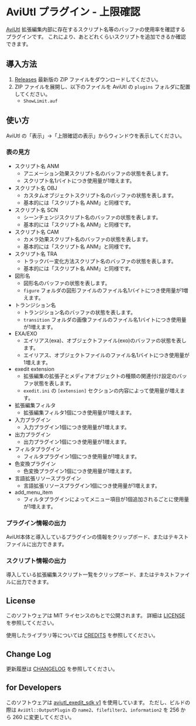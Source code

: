 # AviUtl プラグイン - 上限確認

[AviUtl](http://spring-fragrance.mints.ne.jp/aviutl/)
拡張編集内部に存在するスクリプト名等のバッファの使用率を確認するプラグインです。
これにより、あとどれくらいスクリプトを追加できるか確認できます。

## 導入方法

1. [Releases](https://github.com/karoterra/aviutl_ShowLimit/releases/)
   最新版の ZIP ファイルをダウンロードしてください。
2. ZIP ファイルを展開し、以下のファイルを AviUtl の `plugins` フォルダに配置してください。
   - `ShowLimit.auf`

## 使い方

AviUtl の「表示」→「上限確認の表示」からウィンドウを表示してください。

### 表の見方

- スクリプト名 ANM
  - アニメーション効果スクリプト名のバッファの状態を表します。
  - スクリプト名1バイトにつき使用量が1増えます。
- スクリプト名 OBJ
  - カスタムオブジェクトスクリプト名のバッファの状態を表します。
  - 基本的には「スクリプト名 ANM」と同様です。
- スクリプト名 SCN
  - シーンチェンジスクリプト名のバッファの状態を表します。
  - 基本的には「スクリプト名 ANM」と同様です。
- スクリプト名 CAM
  - カメラ効果スクリプト名のバッファの状態を表します。
  - 基本的には「スクリプト名 ANM」と同様です。
- スクリプト名 TRA
  - トラックバー変化方法スクリプト名のバッファの状態を表します。
  - 基本的には「スクリプト名 ANM」と同様です。
- 図形名
  - 図形名のバッファの状態を表します。
  - `figure` フォルダの図形ファイルのファイル名1バイトにつき使用量が1増えます。
- トランジション名
  - トランジション名のバッファの状態を表します。
  - `transition` フォルダの画像ファイルのファイル名1バイトにつき使用量が1増えます。
- EXA/EXO
  - エイリアス(exa)、オブジェクトファイル(exo)のバッファの状態を表します。
  - エイリアス、オブジェクトファイルのファイル名1バイトにつき使用量が1増えます。
- exedit extension
  - 拡張編集の拡張子とメディアオブジェクトの種類の関連付け設定のバッファ状態を表します。
  - `exedit.ini` の `[extension]` セクションの内容によって使用量が増えます。
- 拡張編集フィルタ
  - 拡張編集フィルタ1個につき使用量が1増えます。
- 入力プラグイン
  - 入力プラグイン1個につき使用量が1増えます。
- 出力プラグイン
  - 出力プラグイン1個につき使用量が1増えます。
- フィルタプラグイン
  - フィルタプラグイン1個につき使用量が1増えます。
- 色変換プラグイン
  - 色変換プラグイン1個につき使用量が1増えます。
- 言語拡張リソースプラグイン
  - 言語拡張リソースプラグイン1個につき使用量が1増えます。
- add_menu_item
  - フィルタプラグインによってメニュー項目が1個追加されるごとに使用量が1増えます。

### プラグイン情報の出力

AviUtl本体と導入しているプラグインの情報をクリップボード、またはテキストファイルに出力できます。

### スクリプト情報の出力

導入している拡張編集スクリプト一覧をクリップボード、またはテキストファイルに出力できます。

## License

このソフトウェアは MIT ライセンスのもとで公開されます。
詳細は [LICENSE](LICENSE) を参照してください。

使用したライブラリ等については [CREDITS](CREDITS.md) を参照してください。

## Change Log

更新履歴は [CHANGELOG](CHANGELOG.md) を参照してください。

## for Developers

このソフトウェアは [aviutl_exedit_sdk v1](https://github.com/ePi5131/aviutl_exedit_sdk) を使用しています。
ただし、ビルドの際は `AviUtl::OutputPlugin` の `name2`、`filefilter2`、`information2` を
256 から 260 に変更してください。
